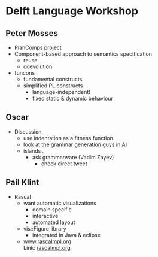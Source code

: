 # Delft Language Workshop  
  
## Peter Mosses  
  
* PlanComps project  
* Component-based approach to semantics specification  
    * reuse  
    * coevolution  
* funcons  
    * fundamental constructs  
    * simplified PL constructs  
        * language-independent!  
        * fixed static & dynamic behaviour  
  
## Oscar  
  
* Discussion  
    * use indentation as a fitness function  
    * look at the grammar generation guys in AI  
    * islands .  
        * ask grammarware (Vadim Zayev)  
            * check direct tweet  
  
## Pail Klint  
  
* Rascal  
    * want automatic visualizations  
        * domain specific  
        * interactive  
        * automated layout  
    * vis::Figure library  
        * integrated in Java & eclipse  
    * www.rascalmpl.org  
        Link: [rascalmpl.org][1]  
  
[1]: http://www.rascalmpl.org  
